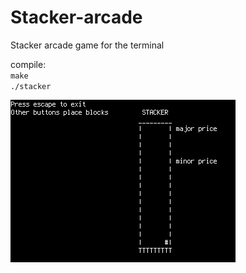# Stacker-arcade
Stacker arcade game for the terminal

compile:  
`make`  
`./stacker`

![](gameplay.gif)
